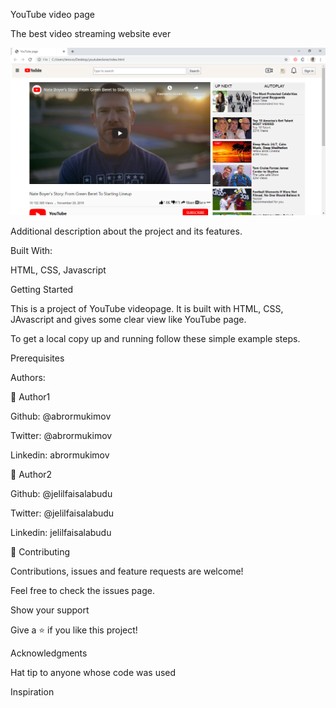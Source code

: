YouTube video page

The best video streaming website ever

<img src="images/screenshot.png">

Additional description about the project and its features.

Built With:

HTML, CSS, Javascript


Getting Started

This is a project of YouTube videopage. It is built with HTML, CSS, JAvascript and gives some clear view like YouTube page. 

To get a local copy up and running follow these simple example steps.

Prerequisites

Authors:

👤 Author1

Github: @abrormukimov

Twitter: @abrormukimov

Linkedin: abrormukimov

👤 Author2

Github: @jelilfaisalabudu

Twitter: @jelilfaisalabudu

Linkedin: jelilfaisalabudu

🤝 Contributing

Contributions, issues and feature requests are welcome!

Feel free to check the issues page.

Show your support

Give a ⭐️ if you like this project!

Acknowledgments

Hat tip to anyone whose code was used

Inspiration

